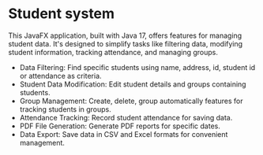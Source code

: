 # Student system
This JavaFX application, built with Java 17, offers features for managing student data. It's designed to simplify tasks like filtering data, modifying student information, tracking attendance, and managing groups.
- Data Filtering: Find specific students using name, address, id, student id or attendance as criteria.
- Student Data Modification: Edit student details and groups containing students.
- Group Management: Create, delete, group automatically features for tracking students in groups.
- Attendance Tracking: Record student attendance for saving data.
- PDF File Generation: Generate PDF reports for specific dates.
- Data Export: Save data in CSV and Excel formats for convenient management.
